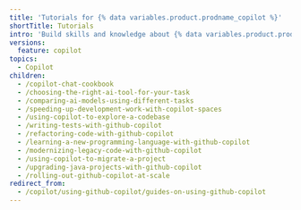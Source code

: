 ```yaml
---
title: 'Tutorials for {% data variables.product.prodname_copilot %}'
shortTitle: Tutorials
intro: 'Build skills and knowledge about {% data variables.product.prodname_copilot %} through examples and hands-on activities.'
versions:
  feature: copilot
topics:
  - Copilot
children:
  - /copilot-chat-cookbook
  - /choosing-the-right-ai-tool-for-your-task
  - /comparing-ai-models-using-different-tasks
  - /speeding-up-development-work-with-copilot-spaces
  - /using-copilot-to-explore-a-codebase
  - /writing-tests-with-github-copilot
  - /refactoring-code-with-github-copilot
  - /learning-a-new-programming-language-with-github-copilot
  - /modernizing-legacy-code-with-github-copilot
  - /using-copilot-to-migrate-a-project
  - /upgrading-java-projects-with-github-copilot
  - /rolling-out-github-copilot-at-scale
redirect_from:
  - /copilot/using-github-copilot/guides-on-using-github-copilot
---
```

